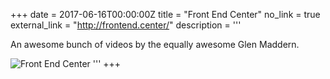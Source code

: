 +++
date = 2017-06-16T00:00:00Z
title = "Front End Center"
no_link = true
external_link = "http://frontend.center/"
description = '''

An awesome bunch of videos by the equally awesome Glen Maddern.

![Front End Center](/img/front-end-center-logo.png)
'''
+++